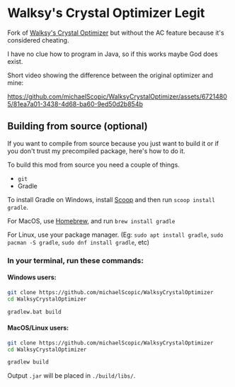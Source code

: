 # Walksy's Crystal Optimizer Legit

Fork of [Walksy's Crystal Optimizer](https://github.com/Walksy/WalksyCrystalOptimizer) but without the AC feature because it's considered cheating.

I have no clue how to program in Java, so if this works maybe God does exist.

Short video showing the difference between the original optimizer and mine:

https://github.com/michaelScopic/WalksyCrystalOptimizer/assets/67214805/81ea7a01-3438-4d68-ba60-9ed50d2b854b

## Building from source (optional)

If you want to compile from source because  you just want to build it or if you don't trust my precompiled package, here's how to do it.

To build this mod from source you need a couple of things.

- `git`
- Gradle

To install Gradle on Windows, install [Scoop](https://scoop.sh/) and then run `scoop install gradle`.

For MacOS, use [Homebrew](https://brew.sh), and run `brew install gradle`

For Linux, use your package manager. (Eg: `sudo apt install gradle`, `sudo pacman -S gradle`, `sudo dnf install gradle`, etc)

### In your terminal, run these commands:

#### Windows users:
```sh
git clone https://github.com/michaelScopic/WalksyCrystalOptimizer
cd WalksyCrystalOptimizer

gradlew.bat build
```

#### MacOS/Linux users:

```sh
git clone https://github.com/michaelScopic/WalksyCrystalOptimizer
cd WalksyCrystalOptimizer

gradlew build
```

Output `.jar` will be placed in `./build/libs/`.
